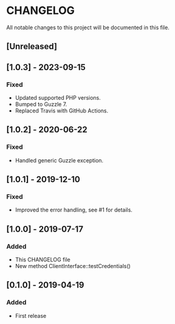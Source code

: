 # CHANGELOG

All notable changes to this project will be documented in this file.

## [Unreleased]

## [1.0.3] - 2023-09-15

### Fixed

- Updated supported PHP versions.
- Bumped to Guzzle 7.
- Replaced Travis with GitHub Actions.

## [1.0.2] - 2020-06-22

### Fixed

- Handled generic Guzzle exception.

## [1.0.1] - 2019-12-10

### Fixed

- Improved the error handling, see #1 for details.

## [1.0.0] - 2019-07-17

### Added

- This CHANGELOG file
- New method ClientInterface::testCredentials()

## [0.1.0] - 2019-04-19

### Added

- First release
